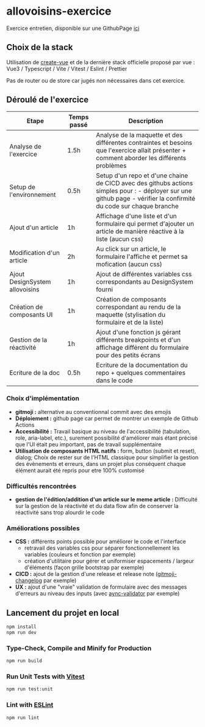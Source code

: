 # allovoisins-exercice

Exercice entretien, disponible sur une GithubPage [ici](https://theolallement.github.io/allovoisins-exercice/)

## Choix de la stack

Utilisation de [create-vue](https://github.com/vuejs/create-vue) et de la dernière stack officielle proposé par vue : Vue3 / Typescript / Vite / Vitest / Eslint / Prettier

Pas de router ou de store car jugés non nécessaires dans cet exercice.

## Déroulé de l'exercice

| Etape                          | Temps passé | Description                                                                                                                                                        |
| ------------------------------ | ----------- | ------------------------------------------------------------------------------------------------------------------------------------------------------------------ |
| Analyse de l'exercice          | 1.5h        | Analyse de la maquette et des différentes contraintes et besoins que l'exercice allait présenter + comment aborder les différents problèmes                        |
| Setup de l'environnement       | 0.5h        | Setup d'un repo et d'une chaine de CICD avec des githubs actions simples pour : - déployer sur une github page - vérifier la confirmité du code sur chaque branche |
| Ajout d'un article             | 1h          | Affichage d'une liste et d'un formulaire qui permet d'ajouter un article de manière réactive à la liste (aucun css)                                                |
| Modification d'un article      | 2h          | Au click sur un article, le formulaire l'affiche et permet sa mofication (aucun css)                                                                               |
| Ajout DesignSystem allovoisins | 1h          | Ajout de différentes variables css correspondants au DesignSystem fourni                                                                                           |
| Création de composants UI      | 1h          | Création de composants correspondant au rendu de la maquette (stylisation du formulaire et de la liste)                                                            |
| Gestion de la réactivité       | 1h          | Ajout d'une fonction js gérant différents breakpoints et d'un affichage différent du formulaire pour des petits écrans                                             |
| Ecriture de la doc             | 0.5h        | Ecriture de la documentation du repo + quelques commentaires dans le code                                                                                          |

### Choix d'implémentation

- **gitmoji :** alternative au conventionnal commit avec des emojis
- **Déploiement :** github page car permet de montrer un exemple de Github Actions
- **Accessibilité :** Travail basique au niveau de l'accessibilité (tabulation, role, aria-label, etc.), surement possibilité d'améliorer mais étant précisé que l'UI était peu important, pas de travail supplémentaire
- **Utilisation de composants HTML natifs :** form, button (submit et reset),
  dialog; Choix de rester sur de l'HTML classique pour simplifier la gestion des évènements et erreurs, dans un projet plus conséquent chaque élément aurait été repris pour etre 100% customisé

### Difficultés rencontrées

- **gestion de l'édition/addition d'un article sur le meme article :**
  Difficulté sur la gestion de la réactivité et du data flow afin de conserver la réactivité sans trop alourdir le code

### Améliorations possibles

- **CSS :** différents points possible pour améliorer le code et l'interface
  - retravail des variables css pour séparer fonctionnellement les variables (couleurs et fonction par exemple)
  - création d'utilitaire pour gérer et uniformiser espacements / largeur d'éléments (façon grille bootstrap par exemple)
- **CICD :** ajout de la gestion d'une release et release note ([gitmoji-changelog](https://github.com/frinyvonnick/gitmoji-changelog) par exemple)
- **UX :** ajout d'une "vraie" validation de formulaire avec des messages d'erreurs au niveau des inputs (avec [aync-validator](https://github.com/yiminghe/async-validator) par exemple)

## Lancement du projet en local

```sh
npm install
npm run dev
```

### Type-Check, Compile and Minify for Production

```sh
npm run build
```

### Run Unit Tests with [Vitest](https://vitest.dev/)

```sh
npm run test:unit
```

### Lint with [ESLint](https://eslint.org/)

```sh
npm run lint
```
